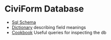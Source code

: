 # CiviForm Database

* [Sql Schema](db-schema.md)
* [Dictionary](data-dictionary.md) describing field meanings
* [Cookbook](data-cookbook.md) Useful queries for inspecting the db
